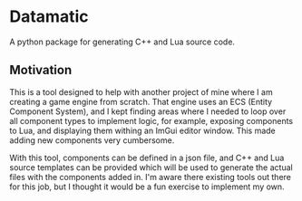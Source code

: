 # Datamatic

A python package for generating C++ and Lua source code.

## Motivation

This is a tool designed to help with another project of mine where I am creating a game engine from scratch. That engine uses an ECS (Entity Component System), and
I kept finding areas where I needed to loop over all component types to implement logic, for example, exposing components to Lua, and displaying them withing an ImGui
editor window. This made adding new components very cumbersome.

With this tool, components can be defined in a json file, and C++ and Lua source templates can be provided which will be used to generate the actual files with the
components added in. I'm aware there existing tools out there for this job, but I thought it would be a fun exercise to implement my own.
